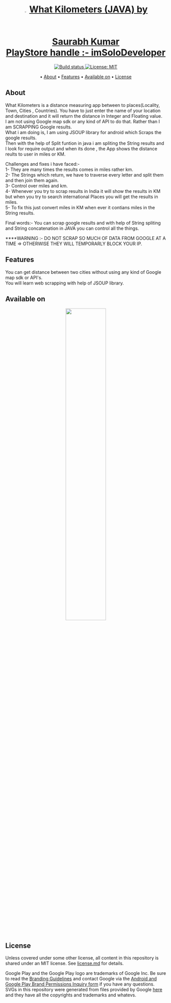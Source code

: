 <p>
    <h1 align="center">
        <img src ="https://play-lh.googleusercontent.com/i81CCkpNfExlQVZer00lWsDas1b_0nSNV4UZht10pitn3-oyoV7Mx08CSIrlkWRPYA=w240-h480-rw", width ="2%">
        <a href="https://play.google.com/store/apps/details?id=com.mac.whatkilometers">
            What Kilometers (JAVA) by Saurabh Kumar<br>PlayStore handle :- imSoloDeveloper
        </a>
    </h1>
</p>


<p align="center">
    <a href="https://play.google.com/store/apps/details?id=com.mac.whatkilometers">
        <img src="https://travis-ci.org/steverichey/google-play-badge-svg.svg?branch=master" alt="Build status">
    </a>
    <a href="https://github.com/dev-iamsaurabh/WhatKilometers/blob/master/LICENSE">
        <img src="https://img.shields.io/badge/License-MIT-lightgrey.svg" alt="License: MIT">
    </a>
</p>

<p align="center">
  • <a href="#about">About</a>
  • <a href="#features">Features</a>
  • <a href="#available-on">Available on</a>
  • <a href="#license">License</a>


</p>



## About
What Kilometers is a distance measuring app between to places(Locality, Town, Cities , Countries). You have to just enter the name of your location and destination
and it will return the distance in Integer and Floating value.<br>
I am not using Google map sdk or any kind of API to do that. Rather than I am SCRAPPING Google results.<br>
What i am doing is, I am using JSOUP library for android which Scraps the google results.<br>
Then with the help of Split funtion in java i am spliting the String results and  I look for require output and when its done , the App shows the distance reults to user in miles or KM.<br>

Challenges and fixes i have faced:- <br>
1- They are many times the results comes in miles rather km.<br>
2- The Strings which return, we have to traverse every letter and split them and then join them again.<br>
3- Control over miles and km.<br>
4- Whenever you try to scrap results in India it will show the results in KM but when you try to search international Places you will get the results in miles.<br>
5- To fix this just convert miles in KM when ever it contians miles in the String results.<br>

Final words:- You can scrap google results and with help of String spliting and String concatenation in JAVA you can control all the things.<br>

****WARNING :- DO NOT SCRAP SO MUCH OF DATA FROM GOOGLE AT A TIME => OTHERWISE THEY WILL TEMPORARLY BLOCK YOUR IP.



## Features

You can get distance between two cities without using any kind of Google map sdk or API's.<br>
You will learn web scrapping with help of JSOUP library.<br>


## Available on

<p align="center">
<a href="https://play.google.com/store/apps/details?id=com.mac.whatkilometers">
<img src="https://cdn.jsdelivr.net/gh/dev-iamsaurabh/BMICalculator/play.svg" width="50%">
</a>
</p>


## License

Unless covered under some other license, all content in this repository is shared under an MIT license. See [license.md](./license.md) for details.

Google Play and the Google Play logo are trademarks of Google Inc. Be sure to read the [Branding Guidelines](https://developer.android.com/distribute/tools/promote/brand.html) and contact Google via the [Android and Google Play Brand Permissions Inquiry form](https://support.google.com/googleplay/contact/brand_developer) if you have any questions. SVGs in this repository were generated from files provided by Google [here](https://play.google.com/intl/en_us/badges/) and they have all the copyrights and trademarks and whatevs.

  
